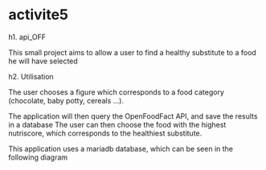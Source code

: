 # activite5

h1. api_OFF

This small project aims to allow a user to find a healthy substitute to a food he will have selected


h2. Utilisation


The user chooses a figure which corresponds to a food category (chocolate, baby potty, cereals ...).

The application will then query the OpenFoodFact API, and save the results in a database
The user can then choose the food with the highest nutriscore, which corresponds to the healthiest substitute.


This application uses a mariadb database, which can be seen in the following diagram

